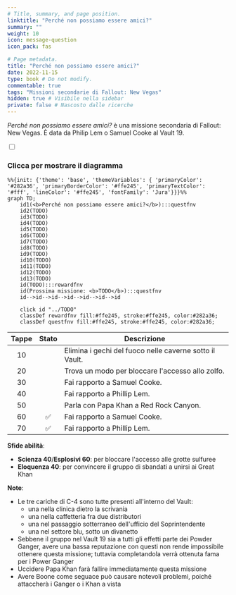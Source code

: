 ```yaml
---
# Title, summary, and page position.
linktitle: "Perché non possiamo essere amici?"
summary: ""
weight: 10
icon: message-question
icon_pack: fas

# Page metadata.
title: "Perché non possiamo essere amici?"
date: 2022-11-15
type: book # Do not modify.
commentable: true
tags: "Missioni secondarie di Fallout: New Vegas"
hidden: true # Visibile nella sidebar
private: false # Nascosto dalle ricerche
---
```


<div class="fnv">


*Perché non possiamo essere amici?* è una missione secondaria di Fallout: New Vegas. È data da Philip Lem o Samuel Cooke al Vault 19.


<section class="chart-collapse">
<input type="checkbox" name="collapse2" id="handle2">
<h3 class="handle">
<label for="handle2">Clicca per mostrare il diagramma</label>
</h3>
<div class="content">

```mermaid
%%{init: {'theme': 'base', 'themeVariables': { 'primaryColor': '#282a36', 'primaryBorderColor': '#ffe245', 'primaryTextColor': '#fff', 'lineColor': '#ffe245', 'fontFamily': 'Jura'}}}%%
graph TD;
    id1(<b>Perché non possiamo essere amici?</b>):::questfnv
    id2(TODO)
    id3(TODO)
    id4(TODO)
    id5(TODO)
    id6(TODO)
    id7(TODO) 
    id8(TODO)
    id9(TODO)
    id10(TODO)
    id11(TODO)
    id12(TODO)
    id13(TODO) 
    id(TODO):::rewardfnv
    id(Prossima missione: <b>TODO</b>):::questfnv
    id-->id-->id-->id-->id-->id-->id
    
    click id "../TODO"
    classDef rewardfnv fill:#ffe245, stroke:#ffe245, color:#282a36;
    classDef questfnv fill:#ffe245, stroke:#ffe245, color:#282a36;
```

</div>
</section>

| Tappe |       Stato        | Descrizione |
|:-----:|:------------------:| ----------- |
|                           10                          |            | Elimina i gechi del fuoco nelle caverne sotto il Vault.                                                                                                                     |
|                           20                          |            | Trova un modo per bloccare l'accesso allo zolfo.                                                                                                                            |
|                           30                          |            | Fai rapporto a Samuel Cooke.                                                                                                                                                |
|                           40                          |            | Fai rapporto a Phillip Lem.                                                                                                                                                 |
|                           50                          |            | Parla con Papa Khan a Red Rock Canyon.                                                                                                                                      |
|                           60                          | :white_check_mark: | Fai rapporto a Samuel Cooke.                                                                                                                                                |
|                           70                          | :white_check_mark: | Fai rapporto a Phillip Lem.                                                                                                                                                 |



**Sfide abilità**:
- **Scienza 40**/**Esplosivi 60**: per bloccare l'accesso alle grotte sulfuree
- **Eloquenza 40**: per convincere il gruppo di sbandati a unirsi ai Great Khan



**Note**:
- Le tre cariche di C-4 sono tutte presenti all'interno del Vault: 
  - una nella clinica dietro la scrivania
  - una nella caffetteria fra due distributori
  - una nel passaggio sotterraneo dell'ufficio del Soprintendente
  - una nel settore blu, sotto un divanetto
- Sebbene il gruppo nel Vault 19 sia a tutti gli effetti parte dei Powder Ganger, avere una bassa reputazione con questi non rende impossibile ottenere questa missione; tuttavia completandola verrà ottenuta fama per i Power Ganger
- Uccidere Papa Khan farà fallire immediatamente questa missione
- Avere Boone come seguace può causare notevoli problemi, poiché attaccherà i Ganger o i Khan a vista 


</div>


